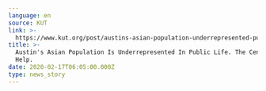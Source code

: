 ```yaml
---
language: en
source: KUT
link: >-
  https://www.kut.org/post/austins-asian-population-underrepresented-public-life-census-could-help?fbclid=IwAR2pGss6LxKsqgAMA4dcNahmHEWbcdQoyOJsPGEcP1aCMm9apMUt65VsJ_Q
title: >-
  Austin's Asian Population Is Underrepresented In Public Life. The Census Could
  Help.
date: 2020-02-17T06:05:00.000Z
type: news_story
---
```


